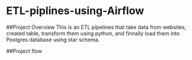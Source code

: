 # ETL-piplines-using-Airflow

##Project Overview
This is an ETL pipelines that take data from websites, created table, transform them using python, and finnally load them into Postgres database using star schema.

##Project flow
